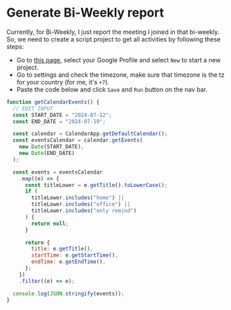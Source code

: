 # Generate Bi-Weekly report

Currently, for Bi-Weekly, I just report the meeting I joined in that bi-weekly. So, we need to create a script project to get all activities by following these steps:

- Go to [this page](), select your Google Profile and select `New` to start a new project.
- Go to settings and check the timezone, make sure that timezone is the tz for your country (for me, it's `+7`).
- Paste the code below and click `Save` and `Run` button on the nav bar.

```js
function getCalendarEvents() {
  // EDIT INPUT
  const START_DATE = "2024-07-12";
  const END_DATE = "2024-07-19";

  const calendar = CalendarApp.getDefaultCalendar();
  const eventsCalendar = calendar.getEvents(
    new Date(START_DATE),
    new Date(END_DATE)
  );

  const events = eventsCalendar
    .map((e) => {
      const titleLower = e.getTitle().toLowerCase();
      if (
        titleLower.includes("home") ||
        titleLower.includes("office") ||
        titleLower.includes("only remind")
      ) {
        return null;
      }

      return {
        title: e.getTitle(),
        startTime: e.getStartTime(),
        endTime: e.getEndTime(),
      };
    })
    .filter((e) => e);

  console.log(JSON.stringify(events));
}
```
